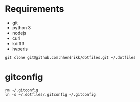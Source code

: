 # Requirements

- git
- python 3
- nodejs
- curl
- kdiff3
- hyperjs

```
git clone git@github.com:hhendrikk/dotfiles.git ~/.dotfiles
```

# gitconfig
```
rm ~/.gitconfig
ln -s ~/.dotfiles/.gitconfig ~/.gitconfig
```
